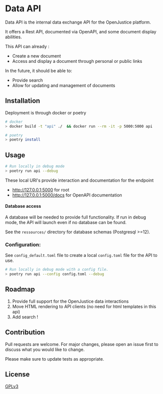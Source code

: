 # Data API
Data API is the internal data exchange API for the OpenJustice platform.

It offers a Rest API, documented via OpenAPI, and some document display abilities.

This API can already :
- Create a new document
- Access and display a document through personal or public links

In the future, it should be able to:
- Provide search
- Allow for updating and management of documents

## Installation
Deployment is through docker or poetry

```bash
# docker
> docker build -t "api" ./  && docker run --rm -it -p 5000:5000 api

# poetry
> poetry install
```

## Usage
```bash
# Run locally in debug mode
> poetry run api --debug

```

These local URI's provide interaction and documentation for the endpoint

* http://127.0.0.1:5000 for root
* http://127.0.0.1:5000/docs for OpenAPI documentation

#### Database access
A database will be needed to provide full functionality. If run in debug mode, the API will
launch even if no database can be found.

See the  `ressources/` directory for database schemas (Postgresql >=12).

### Configuration:
See `config_default.toml` file to create a local `config.toml` file for the API to use.

```bash
# Run locally in debug mode with a config file.
> poetry run api --config config.toml --debug
```

## Roadmap
1. Provide full support for the OpenJustice data interactions
2. Move HTML rendering to API clients (no need for html templates in this api)
3. Add search !


## Contribution
Pull requests are welcome. For major changes, please open an issue first to discuss what you would like to change.

Please make sure to update tests as appropriate.

## License
[GPLv3](https://www.gnu.org/licenses/gpl-3.0.fr.html)
